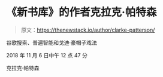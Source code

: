 # 《新书库》的作者克拉克·帕特森

> 原文：<https://thenewstack.io/author/clarke-patterson/>

谷歌搜索、普遍智能和戈迪·豪帽子戏法

2018 年 11 月 6 日中午 12 点 47 分

克拉克·帕特森
